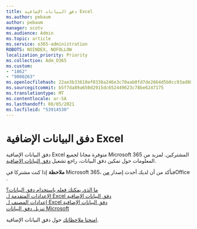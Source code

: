 ```yaml
---
title: دفق البيانات الإضافية Excel
ms.author: pebaum
author: pebaum
manager: scotv
ms.audience: Admin
ms.topic: article
ms.service: o365-administration
ROBOTS: NOINDEX, NOFOLLOW
localization_priority: Priority
ms.collection: Adm_O365
ms.custom:
- "1862"
- "9000263"
ms.openlocfilehash: 22ae3b33610ef0338a246e3c70aab0fd7de2664d5b0cc93ad80abb329430c14a
ms.sourcegitcommit: b5f7da89a650d2915dc652449623c78be6247175
ms.translationtype: MT
ms.contentlocale: ar-SA
ms.lasthandoff: 08/05/2021
ms.locfileid: "53914530"
---
```

# <a name="data-streamer-add-in-for-excel"></a>دفق البيانات الإضافية Excel

دفق البيانات الإضافية Excel متوفرة مجانا لجميع Microsoft 365 المشتركين. لمزيد من المعلومات حول تمكين دفق البيانات، راجع تشغيل [دفق البيانات الإضافية](https://support.office.com/article/enable-the-data-streamer-add-in-70052b28-3b00-41e7-8ab6-8a9f142dffeb).

**ملاحظة** إذا كنت مشتركا في Microsoft 365، فتأكد من أن لديك أحدث إصدار [من](https://support.office.com/article/install-office-updates-2ab296f3-7f03-43a2-8e50-46de917611c5)Office .

[ما الذي يمكنك فعله باستخدام دفق البيانات؟](https://support.microsoft.com/office/what-is-data-streamer-1d52ffce-261c-4d7b-8017-89e8ee2b806f)  
[الإعدادات المتقدمة ل Excel دفق البيانات الإضافية](https://support.office.com/article/advanced-settings-for-excel-s-data-streamer-add-in-94cda451-880c-43c7-903c-0212ee188460)  
[إعدادات المصنف ل Excel دفق البيانات الإضافية](https://support.office.com/article/workbook-settings-for-excel-s-data-streamer-add-in-e9ca60fe-a8ef-4124-8a0a-95df7ba62998)  
[تنزيل دفق البيانات Microsoft](https://www.microsoft.com/download/details.aspx?id=56976)

[امنحنا ملاحظاتك](https://edusupport.microsoft.com/support?product_id=hacking_STEM&session=9654f308-da1c-4bc2-a6f5-b5faf7a99bbc&auth=1&nf=1&fromAR=1) حول دفق البيانات الإضافية.
